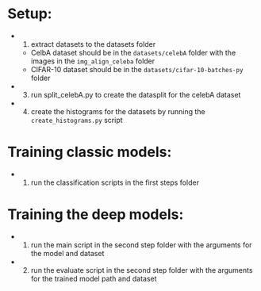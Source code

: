 # Setup:
- 1) extract datasets to the datasets folder
    - CelbA dataset should be in the `datasets/celebA` folder with the images in the `img_align_celeba` folder
    - CIFAR-10 dataset should be in the `datasets/cifar-10-batches-py` folder
- 3) run split_celebA.py to create the datasplit for the celebA dataset
- 4) create the histograms for the datasets by running the `create_histograms.py` script

# Training classic models:
- 1) run the classification scripts in the first steps folder

# Training the deep models:
- 1) run the main script in the second step folder with the arguments for the model and dataset
- 2) run the evaluate script in the second step folder with the arguments for the trained model path and dataset